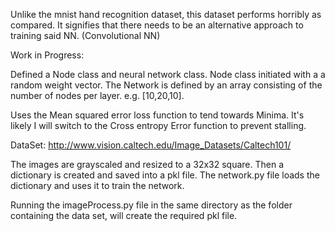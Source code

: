 Unlike the mnist hand recognition dataset, this dataset performs horribly as compared. It signifies that there needs to
be an alternative approach to training said NN. (Convolutional NN)


Work in Progress:

Defined a Node class and neural network class. Node class initiated with a a random weight vector. The 
Network is defined by an array consisting of the number of nodes per layer. e.g. [10,20,10].

Uses the Mean squared error loss function to tend towards Minima. It's likely I will switch to the Cross entropy Error
function to prevent stalling.

DataSet: http://www.vision.caltech.edu/Image_Datasets/Caltech101/

The images are grayscaled and resized to a 32x32 square. Then a dictionary is created and saved into a pkl file.
The network.py file loads the dictionary and uses it to train the network.

Running the imageProcess.py file in the same directory as the folder containing the data set, will create the required pkl file.
